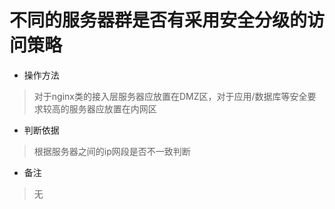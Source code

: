 # 不同的服务器群是否有采用安全分级的访问策略

- 操作方法
> 对于nginx类的接入层服务器应放置在DMZ区，对于应用/数据库等安全要求较高的服务器应放置在内网区

- 判断依据
> 根据服务器之间的ip网段是否不一致判断

- 备注
> 无